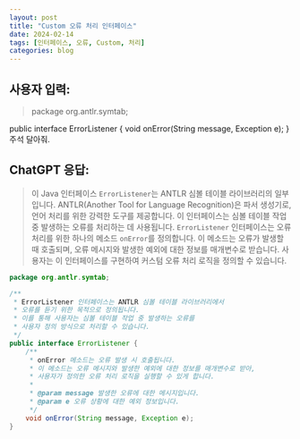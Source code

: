 ```yaml
---
layout: post
title: "Custom 오류 처리 인터페이스"
date: 2024-02-14
tags: [인터페이스, 오류, Custom, 처리]
categories: blog
---
```


## 사용자 입력:
> package org.antlr.symtab;

public interface ErrorListener {
    void onError(String message, Exception e);
}
 주석 달아줘.

## ChatGPT 응답:
> 이 Java 인터페이스 `ErrorListener`는 ANTLR 심볼 테이블 라이브러리의 일부입니다. ANTLR(Another Tool for Language Recognition)은 파서 생성기로, 언어 처리를 위한 강력한 도구를 제공합니다. 이 인터페이스는 심볼 테이블 작업 중 발생하는 오류를 처리하는 데 사용됩니다. `ErrorListener` 인터페이스는 오류 처리를 위한 하나의 메소드 `onError`를 정의합니다. 이 메소드는 오류가 발생할 때 호출되며, 오류 메시지와 발생한 예외에 대한 정보를 매개변수로 받습니다. 사용자는 이 인터페이스를 구현하여 커스텀 오류 처리 로직을 정의할 수 있습니다.

```java
package org.antlr.symtab;

/**
 * ErrorListener 인터페이스는 ANTLR 심볼 테이블 라이브러리에서
 * 오류를 듣기 위한 목적으로 정의됩니다.
 * 이를 통해 사용자는 심볼 테이블 작업 중 발생하는 오류를
 * 사용자 정의 방식으로 처리할 수 있습니다.
 */
public interface ErrorListener {
    /**
     * onError 메소드는 오류 발생 시 호출됩니다.
     * 이 메소드는 오류 메시지와 발생한 예외에 대한 정보를 매개변수로 받아,
     * 사용자가 정의한 오류 처리 로직을 실행할 수 있게 합니다.
     *
     * @param message 발생한 오류에 대한 메시지입니다.
     * @param e 오류 상황에 대한 예외 정보입니다.
     */
    void onError(String message, Exception e);
}
```

